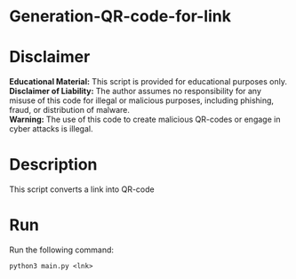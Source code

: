 # Generation-QR-code-for-link

# Disclaimer  
**Educational Material:** This script is provided for educational purposes only.  
**Disclaimer of Liability:** The author assumes no responsibility for any misuse of this code for illegal or malicious purposes, including phishing, fraud, or distribution of malware.  
**Warning:** The use of this code to create malicious QR-codes or engage in cyber attacks is illegal.  
  
# Description  
This script converts a link into QR-code  
  
# Run  
Run the following command:  
```
python3 main.py <lnk>
```
